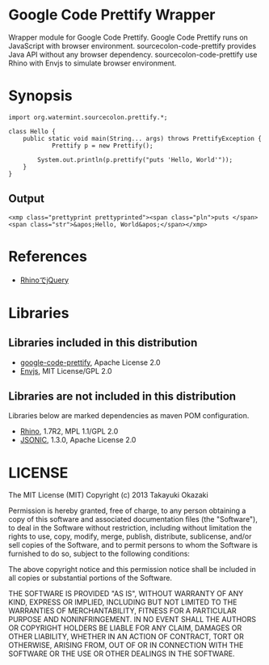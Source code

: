 # Google Code Prettify Wrapper

Wrapper module for Google Code Prettify. Google Code Prettify runs on JavaScript with browser environment. sourcecolon-code-prettify provides Java API without any browser dependency. sourcecolon-code-prettify use Rhino with Envjs to simulate browser environment.

# Synopsis

	import org.watermint.sourcecolon.prettify.*;

	class Hello {
		public static void main(String... args) throws PrettifyException {
       			Prettify p = new Prettify();

			System.out.println(p.prettify("puts 'Hello, World'"));
		}
	}

## Output

	<xmp class="prettyprint prettyprinted"><span class="pln">puts </span><span class="str">&apos;Hello, World&apos;</span></xmp>

# References

* [RhinoでjQuery](http://ka-ka-xyz.hatenablog.com/entry/20120411/1334160190)

# Libraries

## Libraries included in this distribution

* [google-code-prettify](https://code.google.com/p/google-code-prettify/), Apache License 2.0
* [Envjs](http://www.envjs.com/), MIT License/GPL 2.0

## Libraries are not included in this distribution

Libraries below are marked dependencies as maven POM configuration.

* [Rhino](https://developer.mozilla.org/docs/Rhino), 1.7R2, MPL 1.1/GPL 2.0
* [JSONIC](http://jsonic.sourceforge.jp/), 1.3.0, Apache License 2.0

# LICENSE

The MIT License (MIT)
Copyright (c) 2013 Takayuki Okazaki

Permission is hereby granted, free of charge, to any person obtaining a copy of this software and associated documentation files (the "Software"), to deal in the Software without restriction, including without limitation the rights to use, copy, modify, merge, publish, distribute, sublicense, and/or sell copies of the Software, and to permit persons to whom the Software is furnished to do so, subject to the following conditions:

The above copyright notice and this permission notice shall be included in all copies or substantial portions of the Software.

THE SOFTWARE IS PROVIDED "AS IS", WITHOUT WARRANTY OF ANY KIND, EXPRESS OR IMPLIED, INCLUDING BUT NOT LIMITED TO THE WARRANTIES OF MERCHANTABILITY, FITNESS FOR A PARTICULAR PURPOSE AND NONINFRINGEMENT. IN NO EVENT SHALL THE AUTHORS OR COPYRIGHT HOLDERS BE LIABLE FOR ANY CLAIM, DAMAGES OR OTHER LIABILITY, WHETHER IN AN ACTION OF CONTRACT, TORT OR OTHERWISE, ARISING FROM, OUT OF OR IN CONNECTION WITH THE SOFTWARE OR THE USE OR OTHER DEALINGS IN THE SOFTWARE.
